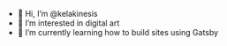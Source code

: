 - 👋 Hi, I’m @kelakinesis
- 👀 I’m interested in digital art
- 🌱 I’m currently learning how to build sites using Gatsby

<!---
kelakinesis/kelakinesis is a ✨ special ✨ repository because its `README.md` (this file) appears on your GitHub profile.
You can click the Preview link to take a look at your changes.
--->
